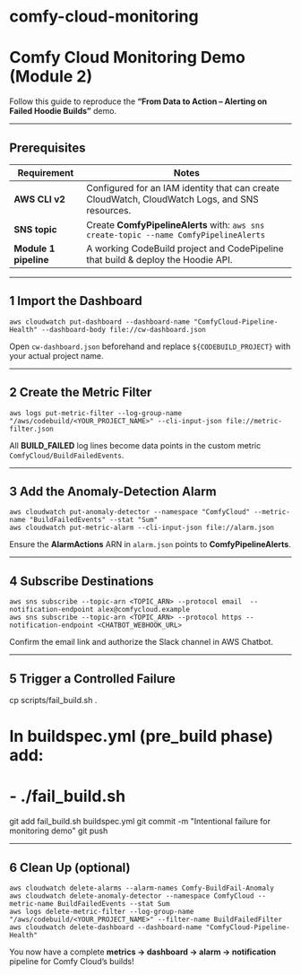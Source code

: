 # comfy-cloud-monitoring

# Comfy Cloud Monitoring Demo (Module 2)

Follow this guide to reproduce the **“From Data to Action – Alerting on Failed Hoodie Builds”** demo.

---

## Prerequisites

| Requirement            | Notes                                                                                                                         |
|------------------------|--------------------------------------------------------------------------------------------------------------------------------|
| **AWS CLI v2**         | Configured for an IAM identity that can create CloudWatch, CloudWatch Logs, and SNS resources.                                |
| **SNS topic**          | Create **ComfyPipelineAlerts** with: `aws sns create-topic --name ComfyPipelineAlerts`                                        |
| **Module 1 pipeline**  | A working CodeBuild project and CodePipeline that build & deploy the Hoodie API.                                             |

---

## 1  Import the Dashboard

``aws cloudwatch put-dashboard --dashboard-name "ComfyCloud-Pipeline-Health" --dashboard-body file://cw-dashboard.json``

Open `cw-dashboard.json` beforehand and replace `${CODEBUILD_PROJECT}` with your actual project name.

---

## 2  Create the Metric Filter

``aws logs put-metric-filter --log-group-name "/aws/codebuild/<YOUR_PROJECT_NAME>" --cli-input-json file://metric-filter.json``

All **BUILD_FAILED** log lines become data points in the custom metric `ComfyCloud/BuildFailedEvents`.

---

## 3  Add the Anomaly-Detection Alarm

``aws cloudwatch put-anomaly-detector --namespace "ComfyCloud" --metric-name "BuildFailedEvents" --stat "Sum"``  
``aws cloudwatch put-metric-alarm --cli-input-json file://alarm.json``

Ensure the **AlarmActions** ARN in `alarm.json` points to **ComfyPipelineAlerts**.

---

## 4  Subscribe Destinations

``aws sns subscribe --topic-arn <TOPIC_ARN> --protocol email  --notification-endpoint alex@comfycloud.example``  
``aws sns subscribe --topic-arn <TOPIC_ARN> --protocol https --notification-endpoint <CHATBOT_WEBHOOK_URL>``

Confirm the email link and authorize the Slack channel in AWS Chatbot.

---

## 5  Trigger a Controlled Failure

cp scripts/fail_build.sh .

# In buildspec.yml (pre_build phase) add:
# - ./fail_build.sh
git add fail_build.sh buildspec.yml
git commit -m "Intentional failure for monitoring demo"
git push

---

## 6  Clean Up (optional)

``aws cloudwatch delete-alarms --alarm-names Comfy-BuildFail-Anomaly``  
``aws cloudwatch delete-anomaly-detector --namespace ComfyCloud --metric-name BuildFailedEvents --stat Sum``  
``aws logs delete-metric-filter --log-group-name "/aws/codebuild/<YOUR_PROJECT_NAME>" --filter-name BuildFailedFilter``  
``aws cloudwatch delete-dashboard --dashboard-name "ComfyCloud-Pipeline-Health"``

You now have a complete **metrics → dashboard → alarm → notification** pipeline for Comfy Cloud’s builds!
